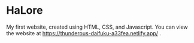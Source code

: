 # HaLore
My first website, created using HTML, CSS, and Javascript. You can view the website at https://thunderous-daifuku-a33fea.netlify.app/ .
